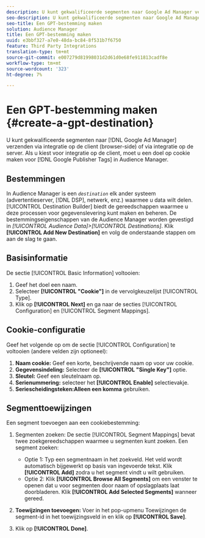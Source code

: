 ```yaml
---
description: U kunt gekwalificeerde segmenten naar Google Ad Manager verzenden via integratie op de client (browser) of via integratie op de server. Als u kiest voor integratie op de client, moet u een op cookies gebaseerde bestemming maken voor Google Publisher-tags in Audience Manager.
seo-description: U kunt gekwalificeerde segmenten naar Google Ad Manager verzenden via integratie op de client (browser) of via integratie op de server. Als u kiest voor integratie op de client, moet u een op cookies gebaseerde bestemming maken voor Google Publisher-tags in Audience Manager.
seo-title: Een GPT-bestemming maken
solution: Audience Manager
title: Een GPT-bestemming maken
uuid: e3bbf327-a7e0-48da-bc84-8f531b7f6750
feature: Third Party Integrations
translation-type: tm+mt
source-git-commit: e007279d81998031d2d61d0e68fe911813cadf8e
workflow-type: tm+mt
source-wordcount: '323'
ht-degree: 7%

---
```



# Een GPT-bestemming maken {#create-a-gpt-destination}

U kunt gekwalificeerde segmenten naar [!DNL Google Ad Manager] verzenden via integratie op de client (browser-side) of via integratie op de server. Als u kiest voor integratie op de client, moet u een doel op cookie maken voor [!DNL Google Publisher Tags] in Audience Manager.

## Bestemmingen 

In Audience Manager is een *`destination`* elk ander systeem (advertentieserver, [!DNL DSP], netwerk, enz.) waarmee u data wilt delen. [!UICONTROL Destination Builder] biedt de gereedschappen waarmee u deze processen voor gegevenslevering kunt maken en beheren. De bestemmingseigenschappen van de Audience Manager worden gevestigd in *[!UICONTROL Audience Data]>[!UICONTROL Destinations]*. Klik **[!UICONTROL Add New Destination]** en volg de onderstaande stappen om aan de slag te gaan.

## Basisinformatie

De sectie [!UICONTROL Basic Information] voltooien:

1. Geef het doel een naam.
1. Selecteer **[!UICONTROL "Cookie"]** in de vervolgkeuzelijst [!UICONTROL Type].
1. Klik op **[!UICONTROL Next]** en ga naar de secties [!UICONTROL Configuration] en [!UICONTROL Segment Mappings].

## Cookie-configuratie

Geef het volgende op om de sectie [!UICONTROL Configuration] te voltooien (andere velden zijn optioneel):

1. **Naam cookie:** Geef een korte, beschrijvende naam op voor uw cookie.
1. **Gegevensindeling:** Selecteer de  **[!UICONTROL "Single Key"]** optie.
1. **Sleutel:** Geef een sleutelnaam op.
1. **Serienummering:** selecteer het  **[!UICONTROL Enable]** selectievakje.
1. **Seriescheidingsteken:Alleen een komma** gebruiken.

## Segmenttoewijzingen

Een segment toevoegen aan een cookiebestemming:

1. Segmenten zoeken: De sectie [!UICONTROL Segment Mappings] bevat twee zoekgereedschappen waarmee u segmenten kunt zoeken. Een segment zoeken:

   * Optie 1: Typ een segmentnaam in het zoekveld. Het veld wordt automatisch bijgewerkt op basis van ingevoerde tekst. Klik **[!UICONTROL Add]** zodra u het segment vindt u wilt gebruiken.
   * Optie 2: Klik **[!UICONTROL Browse All Segments]** om een venster te openen dat u voor segmenten door naam of opslagplaats laat doorbladeren. Klik **[!UICONTROL Add Selected Segments]** wanneer gereed.

1. **Toewijzingen toevoegen:** Voer in het pop-upmenu Toewijzingen de segment-id in het toewijzingsveld in en klik op  **[!UICONTROL Save]**.

1. Klik op **[!UICONTROL Done]**.